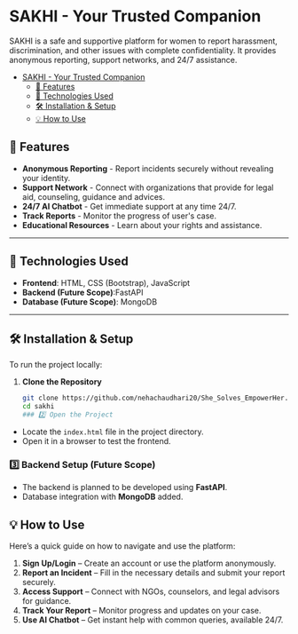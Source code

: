 # SAKHI - Your Trusted Companion  

SAKHI is a safe and supportive platform for women to report harassment, discrimination, and other issues with complete confidentiality. It provides anonymous reporting, support networks, and 24/7 assistance.
- [SAKHI - Your Trusted Companion](#sakhi---your-trusted-companion)
  - [🚀 Features](#-features)
  - [📌 Technologies Used](#-technologies-used)
  - [🛠️ Installation & Setup](#️-installation--setup)
  - [💡 How to Use](#-how-to-use)

## 🚀 Features  
- **Anonymous Reporting** - Report incidents securely without revealing your identity.  
- **Support Network** - Connect with organizations that provide for legal aid, counseling, guidance and advices.  
- **24/7 AI Chatbot** - Get immediate support at any time 24/7.  
- **Track Reports** - Monitor the progress of user's case.  
- **Educational Resources** - Learn about your rights and assistance.

---

## 📌 Technologies Used  
- **Frontend**: HTML, CSS (Bootstrap), JavaScript  
- **Backend (Future Scope)**:FastAPI
- **Database (Future Scope)**: MongoDB  

---

## 🛠️ Installation & Setup  
To run the project locally:  

1. **Clone the Repository**  
   ```bash
   git clone https://github.com/nehachaudhari20/She_Solves_EmpowerHer.git
   cd sakhi
   ### 2️⃣ Open the Project  
- Locate the `index.html` file in the project directory.  
- Open it in a browser to test the frontend.  

### 3️⃣ Backend Setup (Future Scope)  
- The backend is planned to be developed using **FastAPI**.  
- Database integration with **MongoDB** added.  

## 💡 How to Use  
Here’s a quick guide on how to navigate and use the platform:  

1. **Sign Up/Login** – Create an account or use the platform anonymously.  
2. **Report an Incident** – Fill in the necessary details and submit your report securely.  
3. **Access Support** – Connect with NGOs, counselors, and legal advisors for guidance.  
4. **Track Your Report** – Monitor progress and updates on your case.  
5. **Use AI Chatbot** – Get instant help with common queries, available 24/7.  
